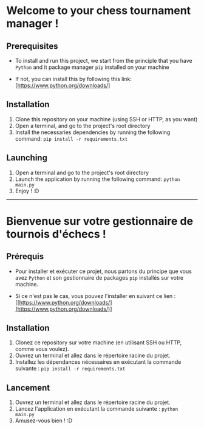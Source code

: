 # Welcome to your chess tournament manager ! 

## Prerequisites

- To install and run this project, we start from the principle that you have `Python` and it package manager `pip` installed on your machine 

- If not, you can install this by following this link: [https://www.python.org/downloads/]

## Installation

1. Clone this repository on your machine (using SSH or HTTP, as you want)
2. Open a terminal, and go to the project's root directory
3. Install the necessaries dependencies by running the following command: `pip install -r requirements.txt`

## Launching 

1. Open a terminal and go to the project's root directory
2. Launch the application by running the following command: `python main.py`
3. Enjoy ! :D

------

# Bienvenue sur votre gestionnaire de tournois d'échecs ! 

## Prérequis

-   Pour installer et exécuter ce projet, nous partons du principe que vous avez `Python` et son gestionnaire de packages `pip` installés sur votre machine.
    
-   Si ce n'est pas le cas, vous pouvez l'installer en suivant ce lien : [[https://www.python.org/downloads/](https://www.python.org/downloads/)]
    

## Installation

1.  Clonez ce repository sur votre machine (en utilisant SSH ou HTTP, comme vous voulez).
2.  Ouvrez un terminal et allez dans le répertoire racine du projet.
3.  Installez les dépendances nécessaires en exécutant la commande suivante : `pip install -r requirements.txt`

## Lancement

1.  Ouvrez un terminal et allez dans le répertoire racine du projet.
2.  Lancez l'application en exécutant la commande suivante : `python main.py`
3.  Amusez-vous bien ! :D
